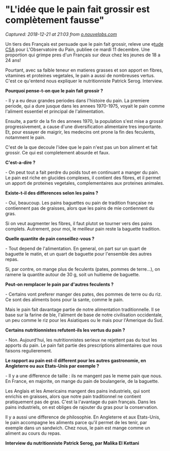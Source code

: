 # "L'idée que le pain fait grossir est complètement fausse"

_Captured: 2018-12-21 at 21:03 from [o.nouvelobs.com](https://o.nouvelobs.com/food/20181212.OBS7027/l-idee-que-le-pain-fait-grossir-est-completement-fausse.html?utm_medium=Social&utm_source=Facebook#Echobox=1544634961)_

Un tiers des Français est persuade que le pain fait grossir, releve une e[tude CSA](http://www.datapressepremium.com/rmdiff/2009748/CPObsDuPainEtudeCSA.pdf) pour L'Observatoire du Pain, publiee ce mardi 11 decembre. Une proportion qui grimpe pres d'un Français sur deux chez les jeunes de 18 a 24 ans!

Pourtant, avec sa faible teneur en matieres grasses et son apport en fibres, vitamines et proteines vegetales, le pain a aussi de nombreuses vertus. C'est ce qu'entend nous expliquer le nutritionniste Patrick Serog. Interview.

**Pourquoi pense-t-on que le pain fait grossir ?**

\- Il y a eu deux grandes periodes dans l'histoire du pain. La premiere periode, qui a dure jusque dans les annees 1970-1975, voyait le pain comme l'aliment essentiel et principal de l'alimentation.

Ensuite, a partir de la fin des annees 1970, la population s'est mise a grossir progressivement, a cause d'une diversification alimentaire tres importante. Et, pour essayer de maigrir, les medecins ont prone la fin des feculents, notamment le pain.

C'est de la que decoule l'idee que le pain n'est pas un bon aliment et fait grossir. Ce qui est completement absurde et faux.

**C'est-a-dire ?**

\- On peut tout a fait perdre du poids tout en continuant a manger du pain. Le pain est riche en glucides complexes, il contient des fibres, et il permet un apport de proteines vegetales, complementaires aux proteines animales.

**Existe-t-il des differences selon les pains ?**

\- Oui, beaucoup. Les pains baguettes ou pain de tradition française ne contiennent pas de graisses, alors que les pains de mie contiennent du gras.

Si on veut augmenter les fibres, il faut plutot se tourner vers des pains complets. Autrement, pour moi, le meilleur pain reste la baguette tradition.

**Quelle quantite de pain conseillez-vous ?**

\- Tout depend de l'alimentation. En general, on part sur un quart de baguette le matin, et un quart de baguette pour l'ensemble des autres repas.

Si, par contre, on mange plus de feculents (pates, pommes de terre...), on ramene la quantite autour de 30 g, soit un huitieme de baguette.

**Peut-on remplacer le pain par d'autres feculents ?**

\- Certains vont preferer manger des pates, des pommes de terre ou du riz. Ce sont des aliments bons pour la sante, comme le pain.

Mais le pain fait davantage partie de notre alimentation traditionnelle. Il se base sur la farine de ble, l'aliment de base de notre civilisation occidentale, un peu comme le riz pour les Asiatiques ou le mais pour l'Amerique du Sud.

**Certains nutritionnistes refutent-ils les vertus du pain ?**

\- Non. Aujourd'hui, les nutritionnistes serieux ne rejettent pas du tout les apports du pain. Le pain fait partie des prescriptions alimentaires que nous faisons regulierement.

**Le rapport au pain est-il different pour les autres gastronomie, en Angleterre ou aux Etats-Unis par exemple ?**

\- Il y a une difference de taille : ils ne mangent pas le meme pain que nous. En France, en majorite, on mange du pain de boulangerie, de la baguette.

Les Anglais et les Americains mangent des pains industriels, qui sont enrichis en graisses, alors que notre pain traditionnel ne contient pratiquement pas de gras. C'est la l'avantage du pain français. Dans les pains industriels, on est obliges de rajouter du gras pour la conservation.

Il y a aussi une difference de philosophie. En Angleterre et aux Etats-Unis, le pain accompagne les aliments parce qu'il permet de les tenir, par exemple dans un sandwich. Chez nous, le pain est mange comme un aliment au cours du repas.

**Interview du nutritionniste Patrick Serog, par Malika El Kettani**
